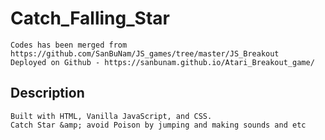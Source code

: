 # Catch_Falling_Star
```
Codes has been merged from https://github.com/SanBuNam/JS_games/tree/master/JS_Breakout
Deployed on Github - https://sanbunam.github.io/Atari_Breakout_game/
```
## Description
```
Built with HTML, Vanilla JavaScript, and CSS.
Catch Star &amp; avoid Poison by jumping and making sounds and etc
```
